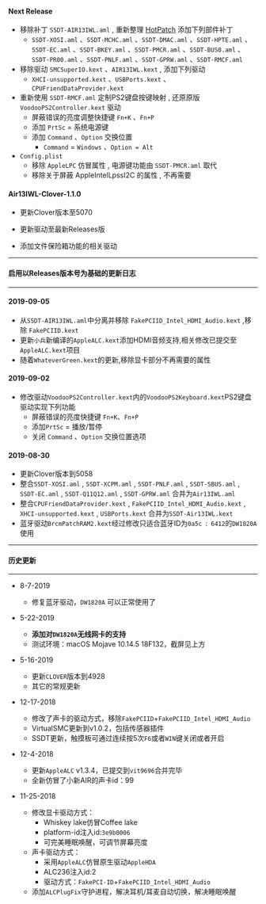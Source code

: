 #### Next Release

- 移除补丁 `SSDT-AIR13IWL.aml`  , 重新整理 [HotPatch](https://github.com/daliansky/Lenovo-Air13-IWL-Hackintosh/blob/master/HotPatch/ReadMe.md) 添加下列部件补丁
  - `SSDT-XOSI.aml` 、`SSDT-MCHC.aml` 、`SSDT-DMAC.aml` 、`SSDT-HPTE.aml` 、`SSDT-EC.aml` 、`SSDT-BKEY.aml` 、`SSDT-PMCR.aml` 、`SSDT-BUS0.aml` 、`SSDT-PR00.aml` 、`SSDT-PNLF.aml` 、`SSDT-GPRW.aml` 、`SSDT-RMCF.aml`
- 移除驱动 `SMCSuperIO.kext` 、`AIR13IWL.kext` , 添加下列驱动
  - `XHCI-unsupported.kext` 、`USBPorts.kext` 、`CPUFriendDataProvider.kext`
- 重新使用 `SSDT-RMCF.aml` 定制PS2键盘按键映射 , 还原原版 `VoodooPS2Controller.kext` 驱动 
  - 屏蔽错误的亮度调整快捷键 `Fn+K` 、`Fn+P`
  - 添加 `PrtSc` = 系统电源键
  - 添加 `Command` 、`Option` 交换位置
    - `Command` = `Windows` 、`Option = Alt`
- `Config.plist`
  - 移除 `AppleLPC` 仿冒属性 , 电源键功能由 `SSDT-PMCR.aml` 取代
  - 移除关于屏蔽 AppleIntelLpssI2C 的属性 , 不再需要

#### Air13IWL-Clover-1.1.0

+ 更新Clover版本至5070

+ 更新驱动至最新Releases版

+ 添加文件保险箱功能的相关驱动

----

#### 启用以Releases版本号为基础的更新日志

----

#### 2019-09-05

- 从`SSDT-AIR13IWL.aml`中分离并移除 `FakePCIID_Intel_HDMI_Audio.kext` ,移除 `FakePCIID.kext` 
- 更新`小兵`新编译的`AppleALC.kext`添加HDMI音频支持,相关修改已提交至`AppleALC.kext`项目
- 随着`WhateverGreen.kext`的更新,移除显卡部分不再需要的属性

#### 2019-09-02

+ 修改驱动`VoodooPS2Controller.kext`内的`VoodooPS2Keyboard.kext`PS2键盘驱动实现下列功能
  + 屏蔽错误的亮度快捷键 `Fn+K`、`Fn+P`
  + 添加`PrtSc` = 播放/暂停
  + 关闭 `Command` 、`Option` 交换位置选项

#### 2019-08-30
+ 更新Clover版本到5058
+ 整合`SSDT-XOSI.aml` , `SSDT-XCPM.aml` , `SSDT-PNLF.aml` , `SSDT-SBUS.aml` , `SSDT-EC.aml` , `SSDT-Q11Q12.aml` , `SSDT-GPRW.aml` 合并为`Air13IWL.aml`
+ 整合`CPUFriendDataProvider.kext` , `FakePCIID_Intel_HDMI_Audio.kext` , `XHCI-unsupported.kext` , `USBPorts.kext` 合并为`SSDT-Air13IWL.kext`
+ 蓝牙驱动`BrcmPatchRAM2.kext`经过修改只适合蓝牙ID为`0a5c `:` 6412`的`DW1820A`使用

----
#### 历史更新
----

- 8-7-2019
  - 修复蓝牙驱动，`DW1820A` 可以正常使用了
  
- 5-22-2019
  - **添加对`DW1820A`无线网卡的支持**
  - 测试环境：macOS Mojave 10.14.5 18F132，截屏见上方
  
- 5-16-2019
  - 更新`CLOVER`版本到4928
  - 其它的常规更新
  
- 12-17-2018
  - 修改了声卡的驱动方式，移除`FakePCIID`+`FakePCIID_Intel_HDMI_Audio`
  - VirtualSMC更新到v1.0.2，包括传感器插件
  - SSDT更新，触摸板可通过连续按5次`F6`或者`WIN`键关闭或者开启
  
- 12-4-2018
  - 更新`AppleALC` v1.3.4，已提交到`vit9696`合并完毕
  - 全新仿冒了小新AIR的声卡id：99
  
- 11-25-2018
  - 修改显卡驱动方式：
    - Whiskey lake仿冒Coffee lake
    - platform-id注入id:`3e9b0006`
    - 可完美睡眠唤醒，可调节屏幕亮度
  - 声卡驱动方式：
    - 采用`AppleALC`仿冒原生驱动`AppleHDA`
    - ALC236注入id:2
    - 驱动方式：`FakePCI-ID`+`FakePCIID_Intel_HDMI_Audio`
  - 添加`ALCPlugFix`守护进程，解决耳机/耳麦自动切换，解决睡眠唤醒